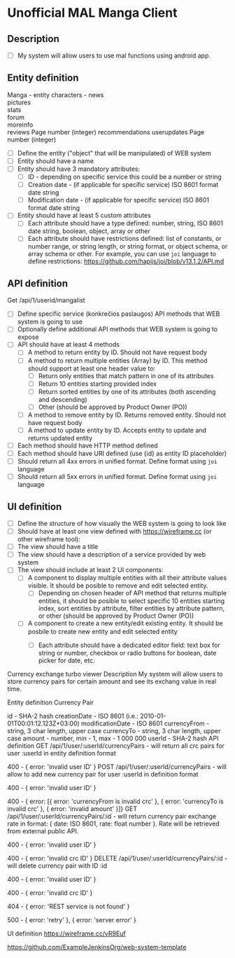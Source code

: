 # Unofficial MAL Manga Client

## Description
- [ ] My system will allow users to use mal  functions using android app.

## Entity definition
Manga - entity
characters -
news	
pictures	
stats	
forum	
moreinfo	
reviews	Page number (integer)
recommendations	
userupdates	Page number (integer)





- [ ] Define the entity ("object" that will be manipulated) of WEB system
- [ ] Entity should have a name
- [ ] Entity should have 3 mandatory attributes:
    - [ ] ID - depending on specific service this could be a number or string
    - [ ] Creation date - (if applicable for specific service) ISO 8601 format date string
    - [ ] Modification date - (if applicable for specific service) ISO 8601 format date string
- [ ] Entity should have at least 5 custom attributes
    - [ ] Each attribute should have a type defined: number, string, ISO 8601 date string, boolean, object, array or other
    - [ ] Each attribute should have restrictions defined: list of constants, or number range, or string length, or string format, or object schema, or array schema or other. For example, you can use `joi` language to define restrictions: https://github.com/hapijs/joi/blob/v13.1.2/API.md

## API definition

Get /api/1/userid/mangalist

- [ ] Define specific service (konkrečios paslaugos) API methods that WEB system is going to use
- [ ] Optionally define additional API methods that WEB system is going to expose
- [ ] API should have at least 4 methods
    - [ ] A method to return entity by ID. Should not have request body
    - [ ] A method to return multiple entities (Array) by ID. This method should support at least one header value to:
        - [ ] Return only entities that match pattern in one of its attributes
        - [ ] Return 10 entities starting provided index
        - [ ] Return sorted entities by one of its attributes (both ascending and descending)
        - [ ] Other (should be approved by Product Owner (PO))
    - [ ] A method to remove entity by ID. Returns removed entity. Should not have request body
    - [ ] A method to update entity by ID. Accepts entity to update and returns updated entity
- [ ] Each method should have HTTP method defined
- [ ] Each method should have URI defined (use {id} as entity ID placeholder)
- [ ] Should return all 4xx errors in unified format. Define format using `joi` language
- [ ] Should return all 5xx errors in unified format. Define format using `joi` language

## UI definition
- [ ] Define the structure of how visually the WEB system is going to look like
- [ ] Should have at least one view defined with https://wireframe.cc (or other wireframe tool):
- [ ] The view should have a title
- [ ] The view should have a description of a service provided by web system
- [ ] The view should include at least 2 UI components:
    - [ ] A component to display multiple entities with all their attribute values visible. It should be posible to remove and edit selected entity.
        - [ ] Depending on chosen header of API method that returns multiple entities, it should be posible to select specific 10 entities starting index, sort entities by attribute, filter entities by attribute pattern, or other (should be approved by Product Owner (PO))
    - [ ] A component to create a new entity/edit existing entity. It should be posbile to create new entity and edit selected entity
        - [ ] Each attribute should have a dedicated editor field: text box for string or number, checkbox or radio buttons for boolean, date picker for date, etc.





Currency exchange turbo viewer
Description
My system will allow users to store currency pairs for certain amount and see its exchang value in real time.

Entity definition
Currency Pair

id - SHA-2 hash
creationDate - ISO 8601 (i.e.: 2010-01-01T00:01:12.123Z+03:00)
modificationDate - ISO 8601
currencyFrom - string, 3 char length, upper case
currencyTo - string, 3 char length, upper case
amount - number, min - 1, max - 1 000 000
userId - SHA-2 hash
API definition
GET /api/1/user/:userId/currencyPairs - will return all crc pairs for user :userId in entity definition format

400 - { error: 'invalid user ID' } POST /api/1/user/:userId/currencyPairs - will allow to add new currency pair for user :userId in definition format

400 - { error: 'invalid user ID' }

400 - { error: [{ error: 'currencyFrom is invalid crc' }, { error: 'currencyTo is invalid crc' }, { error: 'invalid amount' }]} GET /api/1/user/:userId/currencyPairs/:id - will return currency pair exchange rate in format: { date: ISO 8601, rate: float number }. Rate will be retrieved from external public API.

400 - { error: 'invalid user ID' }

400 - { error: 'invalid crc ID' } DELETE /api/1/user/:userId/currencyPairs/:id - will delete currency pair with ID :id

400 - { error: 'invalid user ID' }

400 - { error: 'invalid crc ID' }

404 - { error: 'REST service is not found' }

500 - { error: 'retry' }, { error: 'server error' }

UI definition
https://wireframe.cc/vR9Euf


https://github.com/ExampleJenkinsOrg/web-system-template
